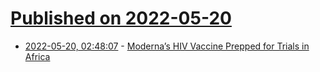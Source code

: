 # [Published on 2022-05-20](index.md)

* [2022-05-20, 02:48:07](https://news.ycombinator.com/item?id=31442795) - [Moderna’s HIV Vaccine Prepped for Trials in Africa](https://pharmaphorum.com/news/modernas-hiv-vaccine-prepped-for-trials-in-africa/)
